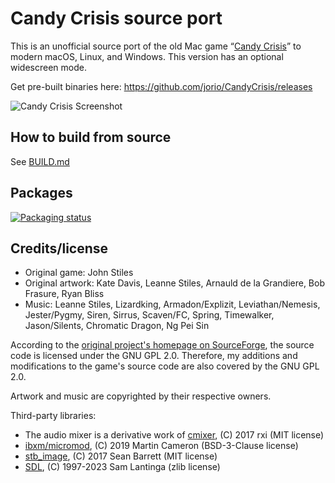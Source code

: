 # Candy Crisis source port

This is an unofficial source port of the old Mac game “[Candy Crisis](https://candycrisis.sourceforge.net)” to modern macOS, Linux, and Windows. This version has an optional widescreen mode.

Get pre-built binaries here: https://github.com/jorio/CandyCrisis/releases

![Candy Crisis Screenshot](packaging/screenshot.jpg)

## How to build from source

See [BUILD.md](BUILD.md)

## Packages

[![Packaging status](https://repology.org/badge/vertical-allrepos/candycrisis.svg)](https://repology.org/project/candycrisis/versions)

## Credits/license

- Original game: John Stiles
- Original artwork: Kate Davis, Leanne Stiles, Arnauld de la Grandiere, Bob Frasure, Ryan Bliss
- Music: Leanne Stiles, Lizardking, Armadon/Explizit, Leviathan/Nemesis, Jester/Pygmy, Siren, Sirrus, Scaven/FC, Spring, Timewalker, Jason/Silents, Chromatic Dragon, Ng Pei Sin

According to the [original project's homepage on SourceForge](https://sourceforge.net/projects/candycrisis), the source code is licensed under the GNU GPL 2.0. Therefore, my additions and modifications to the game's source code are also covered by the GNU GPL 2.0.

Artwork and music are copyrighted by their respective owners.

Third-party libraries:
- The audio mixer is a derivative work of [cmixer](https://github.com/rxi/cmixer), (C) 2017 rxi (MIT license)
- [ibxm/micromod](https://github.com/martincameron/micromod), (C) 2019 Martin Cameron (BSD-3-Clause license)
- [stb_image](https://github.com/nothings/stb), (C) 2017 Sean Barrett (MIT license)
- [SDL](https://github.com/libsdl-org/SDL), (C) 1997-2023 Sam Lantinga (zlib license)
